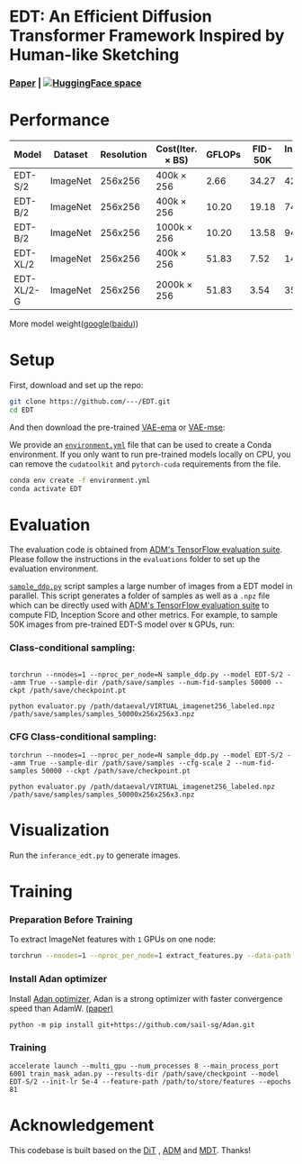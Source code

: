 # EDT: An Efficient Diffusion Transformer Framework Inspired by Human-like Sketching

### [Paper](url-ling) | [![HuggingFace space](https://img.shields.io/badge/🤗-HuggingFace%20Space-cyan.svg)](https://huggingface.co/trenkey/EDT)

<!-- ## MDTv2: Faster Convergeence & Stronger performance
**MDTv2 achieves superior image synthesis performance, e.g., a new SOTA FID score of 1.58 on the ImageNet dataset, and has more than 10× faster learning speed than the previous SOTA DiT.** -->

<!-- MDTv2 demonstrates a 5x acceleration compared to the original MDT.

[MDTv1 code](https://github.com/sail-sg/MDT/tree/mdtv1)
## Introduction

Despite its success in image synthesis, we observe that diffusion probabilistic models (DPMs) often lack contextual reasoning ability to learn the relations among object parts in an image, leading to a slow learning process. To solve this issue, we propose a Masked Diffusion Transformer (MDT) that introduces a mask latent modeling scheme to explicitly enhance the DPMs’ ability to contextual relation learning among object semantic parts in an image. 

During training, MDT operates in the latent space to mask certain tokens. Then, an asymmetric diffusion transformer is designed to predict masked tokens from unmasked ones while maintaining the diffusion generation process. Our MDT can reconstruct the full information of an image from its incomplete contextual input, thus enabling it to learn the associated relations among image tokens. We further improve MDT with a more efficient macro network structure and training strategy, named MDTv2. 

Experimental results show that MDTv2 achieves superior image synthesis performance, e.g., **a new SOTA FID score of 1.58 on the ImageNet dataset, and has more than 10× faster learning speed than the previous SOTA DiT**. 

<img width="800" alt="image" src="figures/vis.jpg"> -->

# Performance


| Model| Dataset  | Resolution | Cost(Iter. × BS) | GFLOPs | FID-50K | Inception Score | Weight |
| ------ | ------ | ------ | ------ | ------ | ------- | ------ | ------ |
| EDT-S/2 | ImageNet | 256x256    | 400k × 256       | 2.66   | 34.27   | 42.6  | [google](https://drive.google.com/file/d/1DkglqB4wxlHeDUkerk1G8KqaNcwA_oD-/view?usp=drive_link)([baidu](https://pan.baidu.com/s/1s856mTUODjg6TcsDdMptwQ?pwd=gv0h)) |
| EDT-B/2 | ImageNet | 256x256   | 400k × 256   | 10.20  | 19.18   | 74.4 | [google](https://drive.google.com/file/d/1Zd2bx8JkRKOdRPFpY6PeOQY9zNcf_Fqv/view?usp=drive_link)([baidu](https://pan.baidu.com/s/1EOBbcYrfk7oQfieUf68GgQ?pwd=8e33)) |
| EDT-B/2 | ImageNet | 256x256   | 1000k × 256   | 10.20  | 13.58   | 94.1 | [google](https://drive.google.com/file/d/1UDxgFqoEwGnLZMO__u-BdqzzZ_SolBTc/view?usp=drive_link)([baidu](https://pan.baidu.com/s/1FEeQal8kkabRVi3rSi4fNQ?pwd=6vc0)) |
| EDT-XL/2 | ImageNet | 256x256  | 400k × 256  | 51.83  | 7.52    | 142.4 | [google](https://drive.google.com/file/d/1h583ejF6EUa31f7p34iSpBEjjDpdi5gC/view?usp=drive_link)([baidu](https://pan.baidu.com/s/1E0IAIEkhBQxUNb717iJicg?pwd=rzgn)) |
| EDT-XL/2-G | ImageNet | 256x256   | 2000k × 256  | 51.83  | 3.54  | 355.8 | [google](https://drive.google.com/file/d/1hEZ7IrCuw9OWH0w_r5f_e8mkVZesC5Dj/view?usp=drive_link)([baidu](https://pan.baidu.com/s/1jXbNwDI1Qyr5JCaunrVERQ?pwd=dkac ))|

More model weight([google](https://drive.google.com/drive/folders/1YsXs6NBdCQHQOsD43ijbzukEPTVt6ZeV?usp=drive_link)([baidu](https://pan.baidu.com/s/1N8j-lW3k5T-15JORFiqdmw?pwd=qh1p)))

# Setup

First, download and set up the repo:

```bash
git clone https://github.com/---/EDT.git
cd EDT
```

And then download the pre-trained [VAE-ema](https://huggingface.co/stabilityai/sd-vae-ft-ema) or [VAE-mse](https://huggingface.co/stabilityai/sd-vae-ft-mse):

We provide an [`environment.yml`](environment.yml) file that can be used to create a Conda environment. If you only want
to run pre-trained models locally on CPU, you can remove the `cudatoolkit` and `pytorch-cuda` requirements from the file.

```bash
conda env create -f environment.yml
conda activate EDT
```

# Evaluation

The evaluation code is obtained from [ADM's TensorFlow evaluation suite](https://github.com/openai/guided-diffusion/tree/main/evaluations).
Please follow the instructions in the `evaluations` folder to set up the evaluation environment.

[`sample_ddp.py`](sample_ddp.py) script samples a large number of images from a EDT model in parallel. This script
generates a folder of samples as well as a `.npz` file which can be directly used with [ADM's TensorFlow
evaluation suite](https://github.com/openai/guided-diffusion/tree/main/evaluations) to compute FID, Inception Score and
other metrics. For example, to sample 50K images from pre-trained EDT-S model over `N` GPUs, run:

### Class-conditional sampling:
 
```shell

torchrun --nnodes=1 --nproc_per_node=N sample_ddp.py --model EDT-S/2 --amm True --sample-dir /path/save/samples --num-fid-samples 50000 --ckpt /path/save/checkpoint.pt

python evaluator.py /path/dataeval/VIRTUAL_imagenet256_labeled.npz /path/save/samples/samples_50000x256x256x3.npz
```

### CFG Class-conditional sampling:

```shell
torchrun --nnodes=1 --nproc_per_node=N sample_ddp.py --model EDT-S/2 --amm True --sample-dir /path/save/samples --cfg-scale 2 --num-fid-samples 50000 --ckpt /path/save/checkpoint.pt

python evaluator.py /path/dataeval/VIRTUAL_imagenet256_labeled.npz /path/save/samples/samples_50000x256x256x3.npz
```

# Visualization

Run the `inferance_edt.py` to generate images.

# Training

### Preparation Before Training

To extract ImageNet features with `1` GPUs on one node:

```bash
torchrun --nnodes=1 --nproc_per_node=1 extract_features.py --data-path /path/to/imagenet/train --features-path /path/to/store/features
```

### Install Adan optimizer

Install [Adan optimizer](https://github.com/sail-sg/Adan), Adan is a strong optimizer with faster convergence speed than AdamW. [(paper)](https://arxiv.org/abs/2208.06677)

```
python -m pip install git+https://github.com/sail-sg/Adan.git
```

### Training

```shell
accelerate launch --multi_gpu --num_processes 8 --main_process_port 6001 train_mask_adan.py --results-dir /path/save/checkpoint --model EDT-S/2 --init-lr 5e-4 --feature-path /path/to/store/features --epochs 81
```

<!-- # Citation

```

``` -->

# Acknowledgement

This codebase is built based on the [DiT](https://github.com/facebookresearch/dit) , [ADM](https://github.com/openai/guided-diffusion) and [MDT](https://github.com/sail-sg/MDT). Thanks!
